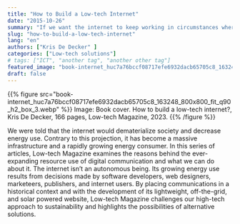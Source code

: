 ```yaml
---
title: "How to Build a Low-tech Internet"
date: "2015-10-26"
summary: "If we want the internet to keep working in circumstances where access to energy is more limited, we can learn important lessons from alternative network technologies."
slug: "how-to-build-a-low-tech-internet"
lang: "en"
authors: ["Kris De Decker" ]
categories: ["Low-tech solutions"]
# tags: ["ICT", "another tag", "another other tag"]
featured_image: "book-internet_huc7a76bccf08717efe6932dacb65705c8_163248_800x800_fit_q90_h2_box_3.webp"
draft: false
---
```


{{% figure src="book-internet_huc7a76bccf08717efe6932dacb65705c8_163248_800x800_fit_q90_h2_box_3.webp" %}} Image: Book cover. How to build a low-tech internet?, Kris De Decker, 166 pages, Low-tech Magazine, 2023. {{% /figure %}}


We were told that the internet would dematerialize society and decrease energy use. Contrary to this projection, it has become a massive infrastructure and a rapidly growing energy consumer. In this series of articles, Low-tech Magazine examines the reasons behind the ever-expanding resource use of digital communication and what we can do about it. The internet isn’t an autonomous being. Its growing energy use results from decisions made by software developers, web designers, marketeers, publishers, and internet users. By placing communications in a historical context and with the development of its lightweight, off-the-grid, and solar powered website, Low-tech Magazine challenges our high-tech approach to sustainability and highlights the possibilities of alternative solutions.